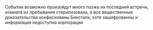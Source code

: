 События возможно произойдут много позже их последней встречи, комната их пребывания стерилизована, а все вещественные доказательства конфискованы Бинсталк, хотя зашифрованны и информация недоступна корпорации